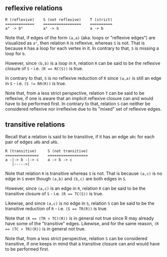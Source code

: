 
<!-- ======================================================================= -->
## reflexive relations

```
R (reflexive)    S (not reflexive)    T (strict)
=============    =================    ==========
a° -> b°         a° -> b              a -> b
```

Note that, if edges of the form `(a,a)` (aka. loops or "reflexive edges") are
visualized as `a°`, then relation `R` is reflexive, whereas `S` is not. That
is because `R` has a loop for each vertex in it. In contrary to that, `S` is
missing a loop for `b`.

However, since `(b,b)` is a loop in `R`, relation `R` can be said to be the
reflexive closure of `S` - i.e. `(R == RC(S))` is true.

In contrary to that, `S` is no reflexive reduction of `R` since `(a,a)` is
still an edge in `S` - i.e. `(S != RR(R))` is true.

Note that, from a less strict perspective, relation `T` can be said to be
reflexive, if one is aware that an implicit reflexive closure can and would
have to be performed first. In contrary to that, relation `S` can neither be
considered reflexive nor irreflexive due to its "mixed" set of reflexive edges.

<!-- ======================================================================= -->
## transitive relations

Recall that a relation is said to be transitive, if it
has an edge `aRc` for each pair of edges `aRb` and `aRb`.

```
R (transitive)     S (not transitive)
===============    ==================
a -|-> b -|-> c    a -> b -> c
   |----->|
```

Note that relation `R` is transitive whereas `S` is not. That is because `(a,c)`
is no edge in `S` even though `(a,b)` and `(b,c)` are both edges in `S`.

However, since `(a,c)` is an edge in `R`, relation `R` can be said to be the
transitive closure of `S` - i.e. `(R == TC(S))` is true.

Likewise, and since `(a,c)` is no edge in `S`, relation `S` can be said to be
the transitive reduction of `R` - i.e. `(S == TR(R))` is true.

Note that `(R == (TR ¤ TC)(R))` is in general not true since R may already
have some of the "transitive" edges. Likewise, and for the same reason,
`(R == (TC ¤ TR)(R))` is in general not true.

Note that, from a less strict perspective, relation `S` can be considered
transitive, if one keeps in mind that a transitive closure can and would
have to be performed first.
